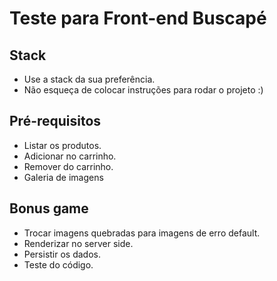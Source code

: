 # Teste para Front-end Buscapé

## Stack

* Use a stack da sua preferência.
* Não esqueça de colocar instruções para rodar o projeto :)

## Pré-requisitos

* Listar os produtos.
* Adicionar no carrinho.
* Remover do carrinho.
* Galeria de imagens

## Bonus game

* Trocar imagens quebradas para imagens de erro default.
* Renderizar no server side.
* Persistir os dados.
* Teste do código.
